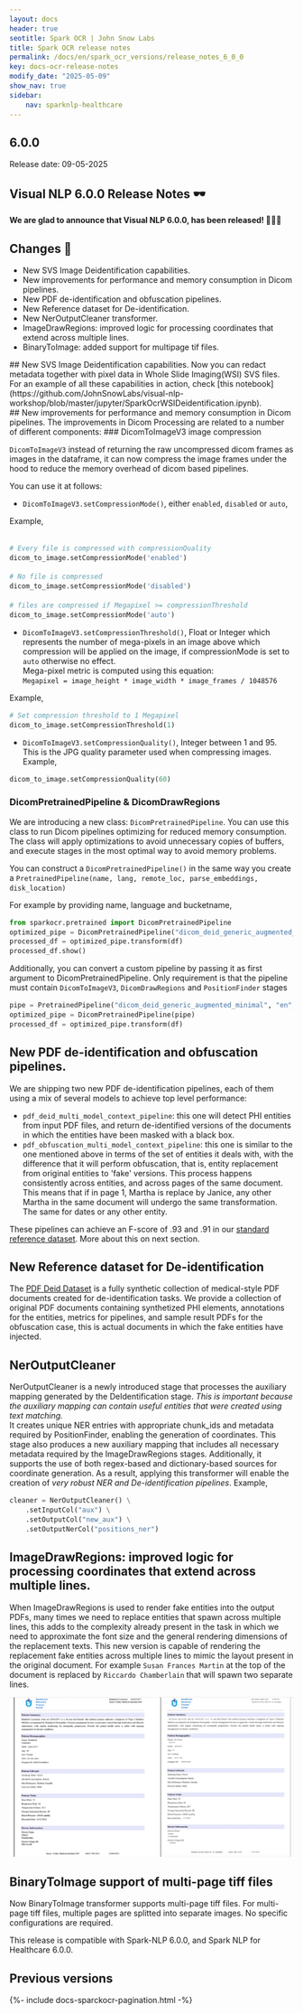 ```yaml
---
layout: docs
header: true
seotitle: Spark OCR | John Snow Labs
title: Spark OCR release notes
permalink: /docs/en/spark_ocr_versions/release_notes_6_0_0
key: docs-ocr-release-notes
modify_date: "2025-05-09"
show_nav: true
sidebar:
    nav: sparknlp-healthcare
---
```


<div class="h3-box" markdown="1">

## 6.0.0

Release date: 09-05-2025

## Visual NLP 6.0.0 Release Notes 🕶️

**We are glad to announce that Visual NLP 6.0.0, has been released! 📢📢📢**

</div><div class="h3-box" markdown="1">

## Changes 🔴

* New SVS Image Deidentification capabilities.
* New improvements for performance and memory consumption in Dicom pipelines.
* New PDF de-identification and obfuscation pipelines.
* New Reference dataset for De-identification.
* New NerOutputCleaner transformer.
* ImageDrawRegions: improved logic for processing coordinates that extend across multiple lines.
* BinaryToImage: added support for multipage tif files.

</div><div class="h3-box" markdown="1">
## New SVS Image Deidentification capabilities.
Now you can redact metadata together with pixel data in Whole Slide Imaging(WSI) SVS files. For an example of all these capabilities in action, check [this notebook](https://github.com/JohnSnowLabs/visual-nlp-workshop/blob/master/jupyter/SparkOcrWSIDeidentification.ipynb).

</div><div class="h3-box" markdown="1">
## New improvements for performance and memory consumption in Dicom pipelines.
The improvements in Dicom Processing are related to a number of different components:
### DicomToImageV3 image compression

`DicomToImageV3` instead of returning the raw uncompressed dicom frames as images in the dataframe, it can now compress the image frames under the hood to reduce the memory overhead of dicom based pipelines. 

You can use it at follows: 

* `DicomToImageV3.setCompressionMode()`, either  `enabled`, `disabled` or `auto`,

Example,</br>
```python

# Every file is compressed with compressionQuality
dicom_to_image.setCompressionMode('enabled')

# No file is compressed
dicom_to_image.setCompressionMode('disabled')

# files are compressed if Megapixel >= compressionThreshold
dicom_to_image.setCompressionMode('auto')

```

* `DicomToImageV3.setCompressionThreshold()`, Float or Integer which represents the number of mega-pixels in an image above which compression will be applied on the image, if compressionMode is set to `auto` otherwise no effect.</br>
Mega-pixel metric is computed using this equation:</br>
`Megapixel = image_height * image_width * image_frames / 1048576`

Example,
```python
# Set compression threshold to 1 Megapixel
dicom_to_image.setCompressionThreshold(1)
```

* `DicomToImageV3.setCompressionQuality()`, Integer between 1 and 95. This is the  JPG quality parameter used when compressing images.
Example,
```python
dicom_to_image.setCompressionQuality(60)
```


### DicomPretrainedPipeline & DicomDrawRegions
We are introducing a new class: `DicomPretrainedPipeline`. You can use this class to run Dicom pipelines optimizing for reduced memory consumption.
The class will apply optimizations to avoid unnecessary copies of buffers, and execute stages in the most optimal way to avoid memory problems.

You can construct a `DicomPretrainedPipeline()` in the same way you create a `PretrainedPipeline(name, lang, remote_loc, parse_embeddings, disk_location)`

For example by providing name, language and bucketname,
```python
from sparkocr.pretrained import DicomPretrainedPipeline
optimized_pipe = DicomPretrainedPipeline("dicom_deid_generic_augmented_minimal", "en", "clinical/ocr")
processed_df = optimized_pipe.transform(df)
processed_df.show()
```

Additionally, you can convert a custom pipeline by passing it as first argument to DicomPretrainedPipeline. Only requirement is that the pipeline must contain `DicomToImageV3`, `DicomDrawRegions` and `PositionFinder` stages

```python
pipe = PretrainedPipeline("dicom_deid_generic_augmented_minimal", "en", "clinical/ocr")
optimized_pipe = DicomPretrainedPipeline(pipe)
processed_df = optimized_pipe.transform(df)
```

</div><div class="h3-box" markdown="1">

## New PDF de-identification and obfuscation pipelines.
We are shipping two new PDF de-identification pipelines, each of them using a mix of several models to achieve top level performance:
* `pdf_deid_multi_model_context_pipeline`: this one will detect PHI entities from input PDF files, and return de-identified versions of the documents in which the entities have been masked with a black box.
* `pdf_obfuscation_multi_model_context_pipeline`: this one is similar to the one mentioned above in terms of the set of entities it deals with, with the difference that it will perform obfuscation, that is, entity replacement from original entities to 'fake' versions. This process happens consistently across entities, and across pages of the same document.
This means that if in page 1, Martha is replace by Janice, any other Martha in the same document will undergo the same transformation. The same for dates or any other entity.

These pipelines can achieve an F-score of .93 and .91 in our [standard reference dataset](https://github.com/JohnSnowLabs/pdf-deid-dataset). More about this on next section.

</div><div class="h3-box" markdown="1">

## New Reference dataset for De-identification
The [PDF Deid Dataset](https://github.com/JohnSnowLabs/pdf-deid-dataset) is a fully synthetic collection of medical-style PDF documents created for de-identification tasks.
We provide a collection of original PDF documents containing synthetized PHI elements,  annotations for the entities, metrics for pipelines, and sample result PDFs for the obfuscation case, this is actual documents in which the fake entities have injected.

</div><div class="h3-box" markdown="1">

## NerOutputCleaner
NerOutputCleaner is a newly introduced stage that processes the auxiliary mapping generated by the DeIdentification stage. *This is important because the auxiliary mapping can contain useful entities that were created using text matching.* </br> 
It creates unique NER entries with appropriate chunk_ids and metadata required by PositionFinder, enabling the generation of coordinates. This stage also produces a new auxiliary mapping that includes all necessary metadata required by the ImageDrawRegions stages. Additionally, it supports the use of both regex-based and dictionary-based sources for coordinate generation.
As a result, applying this transformer will enable the creation of *very robust NER and De-identification pipelines*.
Example,

```python
cleaner = NerOutputCleaner() \
    .setInputCol("aux") \
    .setOutputCol("new_aux") \
    .setOutputNerCol("positions_ner")
```

</div><div class="h3-box" markdown="1">

## ImageDrawRegions: improved logic for processing coordinates that extend across multiple lines.
When ImageDrawRegions is used to render fake entities into the output PDFs, many times we need to replace entities that spawn across multiple lines, this adds to the complexity already present in the task in which we need to approximate the font size and  the general rendering dimensions of the replacement texts.
This new version is capable of rendering the replacement fake entities across multiple lines to mimic the layout present in the original document.
For example `Susan Frances Martin` at the top of the document is replaced by `Riccardo Chamberlain` that will spawn two separate lines.


![Improved logic in multi-line.](/assets/images/multi-line_impainting.png)
 

## BinaryToImage support of multi-page tiff files
Now BinaryToImage transformer supports multi-page tiff files. For multi-page tiff files, multiple pages are splitted into separate images. No specific configurations are required.


This release is compatible with Spark-NLP 6.0.0, and Spark NLP for Healthcare 6.0.0.

</div><div class="h3-box" markdown="1">

## Previous versions

</div>

{%- include docs-sparckocr-pagination.html -%}
